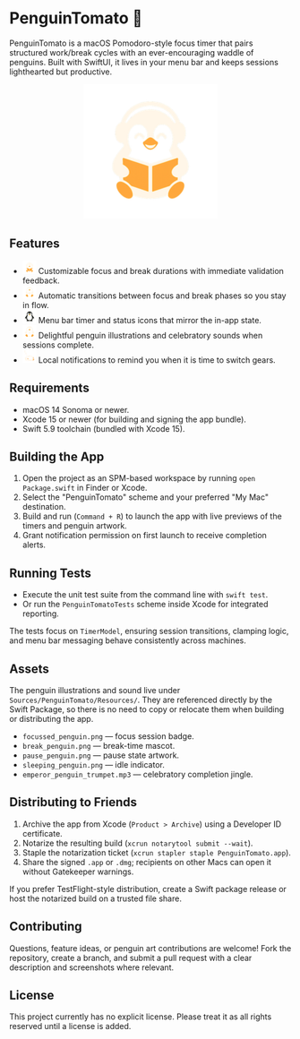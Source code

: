 # PenguinTomato 🐧

PenguinTomato is a macOS Pomodoro-style focus timer that pairs structured work/break cycles with an ever-encouraging waddle of penguins. Built with SwiftUI, it lives in your menu bar and keeps sessions lighthearted but productive.

<p align="center">
  <img src="Sources/PenguinTomato/Assets.xcassets/FocusPenguin.imageset/FocusPenguin.png" alt="Focus penguin" width="240" />
</p>

## Features
- <img src="Sources/PenguinTomato/Assets.xcassets/MenuBarFocus.imageset/MenuBarFocus.png" alt="Focus icon" width="24" /> Customizable focus and break durations with immediate validation feedback.
- <img src="Sources/PenguinTomato/Assets.xcassets/MenuBarBreak.imageset/MenuBarBreak.png" alt="Break icon" width="24" /> Automatic transitions between focus and break phases so you stay in flow.
- <img src="Sources/PenguinTomato/Assets.xcassets/MenuBarIdle.imageset/MenuBarIdle.png" alt="Menu bar icon" width="24" /> Menu bar timer and status icons that mirror the in-app state.
- <img src="Sources/PenguinTomato/Assets.xcassets/MenuBarPaused.imageset/MenuBarPaused.png" alt="Pause icon" width="24" /> Delightful penguin illustrations and celebratory sounds when sessions complete.
- <img src="Sources/PenguinTomato/Assets.xcassets/SleepingPenguin.imageset/SleepingPenguin.png" alt="Notification icon" width="24" /> Local notifications to remind you when it is time to switch gears.

## Requirements
- macOS 14 Sonoma or newer.
- Xcode 15 or newer (for building and signing the app bundle).
- Swift 5.9 toolchain (bundled with Xcode 15).

## Building the App
1. Open the project as an SPM-based workspace by running `open Package.swift` in Finder or Xcode.
2. Select the "PenguinTomato" scheme and your preferred "My Mac" destination.
3. Build and run (`Command + R`) to launch the app with live previews of the timers and penguin artwork.
4. Grant notification permission on first launch to receive completion alerts.

## Running Tests
- Execute the unit test suite from the command line with `swift test`.
- Or run the `PenguinTomatoTests` scheme inside Xcode for integrated reporting.

The tests focus on `TimerModel`, ensuring session transitions, clamping logic, and menu bar messaging behave consistently across machines.

## Assets
The penguin illustrations and sound live under `Sources/PenguinTomato/Resources/`. They are referenced directly by the Swift Package, so there is no need to copy or relocate them when building or distributing the app.

- `focussed_penguin.png` — focus session badge.
- `break_penguin.png` — break-time mascot.
- `pause_penguin.png` — pause state artwork.
- `sleeping_penguin.png` — idle indicator.
- `emperor_penguin_trumpet.mp3` — celebratory completion jingle.

## Distributing to Friends
1. Archive the app from Xcode (`Product > Archive`) using a Developer ID certificate.
2. Notarize the resulting build (`xcrun notarytool submit --wait`).
3. Staple the notarization ticket (`xcrun stapler staple PenguinTomato.app`).
4. Share the signed `.app` or `.dmg`; recipients on other Macs can open it without Gatekeeper warnings.

If you prefer TestFlight-style distribution, create a Swift package release or host the notarized build on a trusted file share.

## Contributing
Questions, feature ideas, or penguin art contributions are welcome! Fork the repository, create a branch, and submit a pull request with a clear description and screenshots where relevant.

## License
This project currently has no explicit license. Please treat it as all rights reserved until a license is added.
